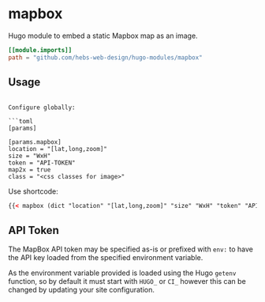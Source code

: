 # mapbox

Hugo module to embed a static Mapbox map as an image.

```toml
[[module.imports]]
path = "github.com/hebs-web-design/hugo-modules/mapbox"
```

## Usage

```

Configure globally:

```toml
[params]

[params.mapbox]
location = "[lat,long,zoom]"
size = "WxH"
token = "API-TOKEN"
map2x = true
class = "<css classes for image>"
```

Use shortcode:

```html
{{< mapbox (dict "location" "[lat,long,zoom]" "size" "WxH" "token" "API-TOKEN" "map2x" true "class" "inline" >}}
```

## API Token

The MapBox API token may be specified as-is or prefixed with `env:` to have the API key loaded from the specified environment variable.

As the environment variable provided is loaded using the Hugo `getenv` function, so by default it must start with `HUGO_` or `CI_` however this can be changed by updating your site configuration.
